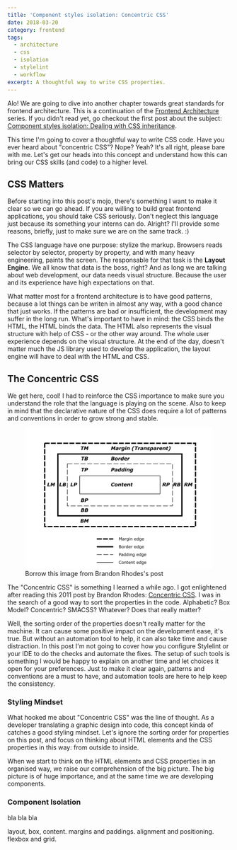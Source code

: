 ```yaml
---
title: 'Component styles isolation: Concentric CSS'
date: 2018-03-20
category: frontend
tags:
  - architecture
  - css
  - isolation
  - stylelint
  - workflow
excerpt: A thoughtful way to write CSS properties.
---
```


Alo! We are going to dive into another chapter towards great standards for frontend architecture. This is a continuation of the [Frontend Architecture](/category/frontend) series. If you didn't read yet, go checkout the first post about the subject: [Component styles isolation: Dealing with CSS inheritance](https://bernardodiasdacruz.com/2018/03/16/component-styles-isolation-dealing-with-css-inheritance/).

This time I'm going to cover a thoughtful way to write CSS code. Have you ever heard about "concentric CSS"? Nope? Yeah? It's all right, please bare with me. Let's get our heads into this concept and understand how this can bring our CSS skills (and code) to a higher level.

## CSS Matters

Before starting into this post's mojo, there's something I want to make it clear so we can go ahead. If you are willing to build great frontend applications, you should take CSS seriously. Don't neglect this language just because its something your interns can do. Alright? I'll provide some reasons, briefly, just to make sure we are on the same track. :)

The CSS language have one purpose: stylize the markup. Browsers reads selector by selector, property by property, and with many heavy engineering, paints the screen. The responsable for that task is the **Layout Engine**. We all know that data is the boss, right? And as long we are talking about web development, our data needs visual structure. Because the user and its experience have high expectations on that.

What matter most for a frontend architecture is to have good patterns, because a lot things can be writen in almost any way, with a good chance that just works. If the patterns are bad or insufficient, the development may suffer in the long run. What's important to have in mind: the CSS binds the HTML, the HTML binds the data. The HTML also represents the visual structure with help of CSS - or the other way around. The whole user experience depends on the visual structure. At the end of the day, doesn't matter much the JS library used to develop the application, the layout engine will have to deal with the HTML and CSS.

## The Concentric CSS

We get here, cool! I had to reinforce the CSS importance to make sure you understand the role that the language is playing on the scene. Also to keep in mind that the declarative nature of the CSS does require a lot of patterns and conventions in order to grow strong and stable.

<figure>
  <img alt="Concentric box model" src="/content/posts/2018-03-20-component-styles-isolation-concentric-css/concentric.png" />
  <figcaption>Borrow this image from Brandon Rhodes's post</figcaption>
</figure>

The "Concentric CSS" is something I learned a while ago. I got enlightened after reading this 2011 post by Brandon Rhodes: [Concentric CSS](http://rhodesmill.org/brandon/2011/concentric-css/). I was in the search of a good way to sort the properties in the code. Alphabetic? Box Model? Concentric? SMACSS? Whatever? Does that really matter?

Well, the sorting order of the properties doesn't really matter for the machine. It can cause some positive impact on the development ease, it's true. But without an automation tool to help, it can also take time and cause distraction. In this post I'm not going to cover how you configure Stylelint or your IDE to do the checks and automate the fixes. The setup of such tools is something I would be happy to explain on another time and let choices it open for your preferences. Just to make it clear again, patterns and conventions are a must to have, and automation tools are here to help keep the consistency.

### Styling Mindset

What hooked me about "Concentric CSS" was the line of thought. As a developer translating a graphic design into code, this concept kinda of catches a good styling mindset. Let's ignore the sorting order for properties on this post, and focus on thinking about HTML elements and the CSS properties in this way: from outside to inside.

When we start to think on the HTML elements and CSS properties in an organised way, we raise our comprehension of the big picture. The big picture is of huge importance, and at the same time we are developing components.

### Component Isolation

bla bla bla

layout, box, content. margins and paddings. alignment and positioning. flexbox and grid.

